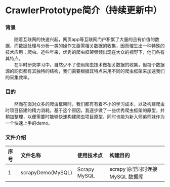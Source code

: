 # CrawlerPrototype简介（持续更新中）

### 背景
&emsp;&emsp;随着互联网的快速兴起，网页app等互联网门户积累了大量的且有价值的数据，而数据处理与分析一类的操作又亟需相关数据的收集，因而催生出一种特殊的技术应用：爬虫。近些年来，优秀的爬虫框架频频出现在大众的视野下，他们各有其特点。  
&emsp;&emsp;在平时研究学习中，自然少不了使用爬虫技术做相关数据的收集，但每个数据源的网页都有其独特的结构，我们需要根据其特点采用不同的爬虫框架来加速我们的采集效率。  

### 目的
&emsp;&emsp;然而在面对众多的爬虫框架时，我们都有有着不小的学习成本，以及构建爬虫时项目搭建的精力消耗。基于这个原因，我逐步做了一些优秀爬虫框架的原型，并稍加整理，以便需要时能够快速构建爬虫项目原型，同时也能为新入师弟师妹作为一个快速上手的demo。  

### 文件介绍
| 序号 | 文件名称 | 使用技术点 | 构建目的 |
| :--- | :--- | :--- | :--- |
| 1 | scrapyDemo(MySQL) | Scrapy MySQL | scrapy 原型同时连接 MySQL 数据库  |

